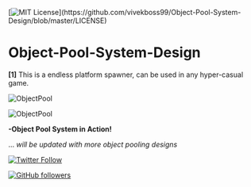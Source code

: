 [![MIT License](https://img.shields.io/apm/l/Object-Pool-System-Design.svg?)](https://github.com/vivekboss99/Object-Pool-System-Design/blob/master/LICENSE)

# Object-Pool-System-Design 
**[1]**
This is a endless platform spawner, can be used in any hyper-casual game.

![ObjectPool](https://github.com/vivekboss99/Object-Pool-System-Design/blob/master/Screenshots/ObjectPool_1.png?raw=true "Object Pool in Action")

![ObjectPool](https://github.com/vivekboss99/Object-Pool-System-Design/blob/master/Screenshots/ObjectPool_2.png?raw=true "Object Pool in Action")

**-Object Pool System in Action!**

... *will be updated with more object pooling designs*


[![Twitter Follow](https://img.shields.io/twitter/follow/SAI_VIVEK_.svg?style=social)](https://twitter.com/SAI_VIVEK_)

[![GitHub followers](https://img.shields.io/github/followers/vivekboss99.svg?style=social&label=Follow)](https://github.com/vivekboss99) 

